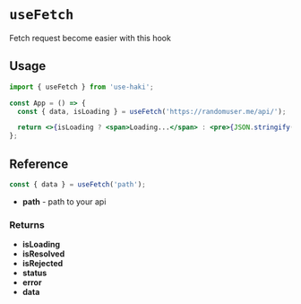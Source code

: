 # `useFetch`

Fetch request become easier with this hook

## Usage

```jsx
import { useFetch } from 'use-haki';

const App = () => {
  const { data, isLoading } = useFetch('https://randomuser.me/api/');

  return <>{isLoading ? <span>Loading...</span> : <pre>{JSON.stringify(data, null, 2)}</pre>}</>;
};
```

## Reference

```ts
const { data } = useFetch('path');
```

- **path** - path to your api

### Returns

- **isLoading**
- **isResolved**
- **isRejected**
- **status**
- **error**
- **data**
